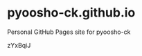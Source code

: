 # pyoosho-ck.github.io
Personal GitHub Pages site for pyoosho-ck











































zYxBqiJ
